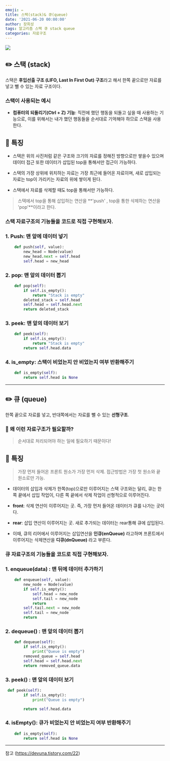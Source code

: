 ```yaml
---
emoji: ✏️
title: 스택(stack)& 큐(queue)
date: '2021-06-20 00:00:00'
author: 장희성
tags: 알고리즘 스택 큐 stack queue
categories: 자료구조
---
```


![](https://images.velog.io/images/heesungj7/post/3c68fa92-99f0-4de9-9d08-6b795583f212/1_r4Bfo3rrFprzFM2zbgzZXA.jpeg)

## ✏️ 스택 (stack)

스택은 **후입선출 구조 (LIFO, Last In First Out) 구조**라고 해서 한쪽 끝으로만 자료를 넣고 뺄 수 있는 자료 구조이다.

### 스택이 사용되는 예시

- **컴퓨터의 되돌리기(Ctrl + Z) 기능**: 직전에 했던 행동을 되돌고 싶을 때 사용하는 기능으로, 이를 위해서는 내가 했던 행동들을 순서대로 기억해야 하므로 스택을 사용한다.

## 📌 특징

- 스택은 위의 사진처럼 같은 구조와 크기의 자료를 정해진 방향으로만 쌓을수 있으며 데이터 접근 또한 데이터가 삽입된 top을 통해서만 접근이 가능하다.

- 스택의 가장 상위에 위치하는 자료는 가장 최근에 들어온 자료이며, 새로 삽입되는 자료는 top이 가리키는 자료의 위에 쌓이게 된다.

- 스택에서 자료를 삭제할 때도 top을 통해서만 가능하다.

> 스택에서 top을 통해 삽입하는 연산을 **'push' , top을 통한 삭제하는 연산을 'pop'**이라고 한다.

### 스택 자료구조의 기능들을 코드로 직접 구현해보자.

### 1. Push: 맨 앞에 데이터 넣기

```python
    def push(self, value):
        new_head = Node(value)
        new_head.next = self.head
        self.head = new_head

```

### 2. pop: 맨 앞의 데이터 뽑기

```python
    def pop(self):
        if self.is_empty():
            return "Stack is empty"
        deleted_stack = self.head
        self.head = self.head.next
        return deleted_stack
```

### 3. peek: 맨 앞의 데이터 보기

```python
    def peek(self):
        if self.is_empty():
            return "Stack is empty"
        return self.head.data
```

### 4. is_empty: 스택이 비었는지 안 비었는지 여부 반환해주기

```python
    def is_empty(self):
        return self.head is None
```

<hr>

## ✏️ 큐 (queue)

한쪽 끝으로 자료를 넣고, 반대쪽에서는 자료를 뺄 수 있는 **선형구조**.

### 🌟 왜 이런 자료구조가 필요할까?

> 순서대로 처리되어야 하는 일에 필요하기 때문이다!

## 📌 특징

> 가장 먼저 들어온 프론트 원소가 가장 먼저 삭제.
> 접근방법은 가장 첫 원소와 끝 원소로만 가능.

- 데이터의 삽입과 삭제가 한쪽(top)으로만 이루어지는 스택 구조와는 달리, 큐는 한쪽 끝에서 삽입 작업이, 다른 쪽 끝에서 삭제 작업이 선형적으로 이루어진다.

- **front**: 삭제 연산이 이루어지는 곳. 즉, 가장 먼저 들어온 데이터가 큐를 나가는 곳이다.
- **rear**: 삽입 연산이 이루어지는 곳. 새로 추가되는 데이터는 rear통해 큐에 삽입된다.

- 이때, 큐의 리어에서 이루어지는 삽입연산을 **인큐(enQueue)** 라고하며 프론트에서 이루어지는 삭제연산을 **디큐(dnQueue)** 라고 부른다.

### 큐 자료구조의 기능들을 코드로 직접 구현해보자.

### 1. enqueue(data) : 맨 뒤에 데이터 추가하기

```python
    def enqueue(self, value):
        new_node = Node(value)
        if self.is_empty():
            self.head = new_node
            self.tail = new_node
            return
        self.tail.next = new_node
        self.tail = new_node
        return
```

### 2. dequeue() : 맨 앞의 데이터 뽑기

```python
    def dequeue(self):
        if self.is_empty():
            print("Queue is empty")
        removed_queue = self.head
        self.head = self.head.next
        return removed_queue.data
```

### 3. peek() : 맨 앞의 데이터 보기

```python
 def peek(self):
        if self.is_empty():
            print("Queue is empty")

        return self.head.data
```

### 4. isEmpty(): 큐가 비었는지 안 비었는지 여부 반환해주기

```python
    def is_empty(self):
        return self.head is None
```

<hr>

참고 (https://devuna.tistory.com/22)

```toc

```
